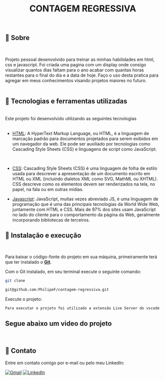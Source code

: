 <div align="center">
<h1> CONTAGEM REGRESSIVA </h1>
</div>
<br>

## 📃 Sobre

<br>

Projeto pessoal desenvolvido para treinar as minhas habilidades em html, css e javascript.  Foi criada uma pagina com um display onde consigo visualizar quantos dias faltam para o ano acabar com quantas horas restantes para o final do dia e a data de hoje. Faço o uso desta pratica para agregar em meus conhecimentos visando projetos maiores no futuro.
<br>
<br>

## 🚀 Tecnologias e ferramentas utilizadas

<br>
Este projeto foi desenvolvido utilizando as seguintes tecnologias
<br>
<br>

- [HTML](https://en.wikipedia.org/wiki/HTML): A HyperText Markup Language, ou HTML, é a linguagem de marcação padrão para documentos projetados para serem exibidos em um navegador da web. Ele pode ser auxiliado por tecnologias como Cascading Style Sheets (CSS) e linguagens de script como JavaScript.
<br>

- [CSS](https://developer.mozilla.org/en-US/docs/Web/CSS): Cascading Style Sheets (CSS) é uma linguagem de folha de estilo usada para descrever a apresentação de um documento escrito em HTML ou XML (incluindo dialetos XML como SVG, MathML ou XHTML). CSS descreve como os elementos devem ser renderizados na tela, no papel, na fala ou em outras mídias.

- [Javascript](https://en.wikipedia.org/wiki/JavaScript): JavaScript, muitas vezes abreviado JS, é uma linguagem de programação que é uma das principais tecnologias da World Wide Web, juntamente com HTML e CSS. Mais de 97% dos sites usam JavaScript no lado do cliente para o comportamento da página da Web, geralmente incorporando bibliotecas de terceiros.

## 🔧 Instalação e execução

<br>

Para baixar o código-fonte do projeto em sua máquina, primeiramente terá que ter instalado o [**Git**](https://git-scm.com/).

Com o Git instalado, em seu terminal execute o seguinte comando:

```bash
git clone  

git@github.com:PhilipeF/contagem-regressiva.git
```

Execute o projeto:

```
Para executar o projeto foi utilizado a extensão Live Server do vscode
```

<h2>Segue abaixo um video do projeto</h2>
<br>


## 📲 Contato

Entre em contato comigo por e-mail ou pelo meu LinkedIn:

<a href="mailto:philipsferreiraa@gmail.com"><img src="https://img.shields.io/badge/Gmail-D14836?style=for-the-badge&logo=gmail&logoColor=white" alt="Gmail"/></a>
<a href="https://www.linkedin.com/in/philipe-ferreira-60696388/"><img src="https://img.shields.io/badge/linkedin%20-%230077B5.svg?&style=for-the-badge&logo=linkedin&logoColor=white" alt="LinkedIn"/></a>
